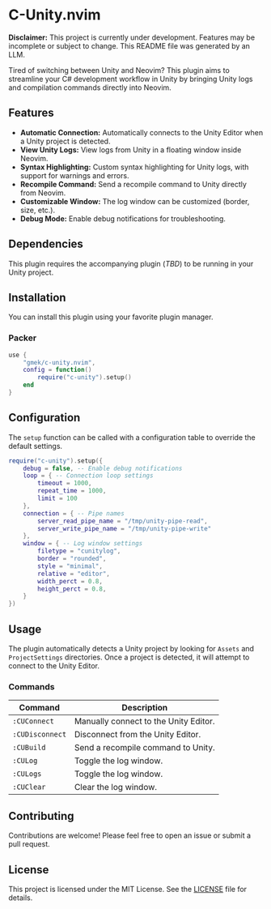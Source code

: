 # C-Unity.nvim

**Disclaimer:** This project is currently under development. Features may be incomplete or subject to change. This README file was generated by an LLM.

Tired of switching between Unity and Neovim? This plugin aims to streamline your C# development workflow in Unity by bringing Unity logs and compilation commands directly into Neovim.

## Features

-   **Automatic Connection:** Automatically connects to the Unity Editor when a Unity project is detected.
-   **View Unity Logs:** View logs from Unity in a floating window inside Neovim.
-   **Syntax Highlighting:** Custom syntax highlighting for Unity logs, with support for warnings and errors.
-   **Recompile Command:** Send a recompile command to Unity directly from Neovim.
-   **Customizable Window:** The log window can be customized (border, size, etc.).
-   **Debug Mode:** Enable debug notifications for troubleshooting.

## Dependencies

This plugin requires the accompanying plugin (*TBD*) to be running in your Unity project.

## Installation

You can install this plugin using your favorite plugin manager.

### Packer

```lua
use {
    "gmek/c-unity.nvim",
    config = function()
        require("c-unity").setup()
    end
}
```

## Configuration

The `setup` function can be called with a configuration table to override the default settings.

```lua
require("c-unity").setup({
    debug = false, -- Enable debug notifications
    loop = { -- Connection loop settings
        timeout = 1000,
        repeat_time = 1000,
        limit = 100
    },
    connection = { -- Pipe names
        server_read_pipe_name = "/tmp/unity-pipe-read",
        server_write_pipe_name = "/tmp/unity-pipe-write"
    },
    window = { -- Log window settings
        filetype = "cunitylog",
        border = "rounded",
        style = "minimal",
        relative = "editor",
        width_perct = 0.8,
        height_perct = 0.8,
    }
})
```

## Usage

The plugin automatically detects a Unity project by looking for `Assets` and `ProjectSettings` directories. Once a project is detected, it will attempt to connect to the Unity Editor.

### Commands

| Command        | Description                     |
| -------------- | ------------------------------- |
| `:CUConnect`   | Manually connect to the Unity Editor.    |
| `:CUDisconnect`| Disconnect from the Unity Editor. |
| `:CUBuild`     | Send a recompile command to Unity.       |
| `:CULog`       | Toggle the log window.          |
| `:CULogs`      | Toggle the log window.          |
| `:CUClear`     | Clear the log window.           |

## Contributing

Contributions are welcome! Please feel free to open an issue or submit a pull request.

## License

This project is licensed under the MIT License. See the [LICENSE](LICENSE) file for details.
